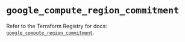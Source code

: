 # `google_compute_region_commitment`

Refer to the Terraform Registry for docs: [`google_compute_region_commitment`](https://registry.terraform.io/providers/hashicorp/google/5.35.0/docs/resources/compute_region_commitment).
